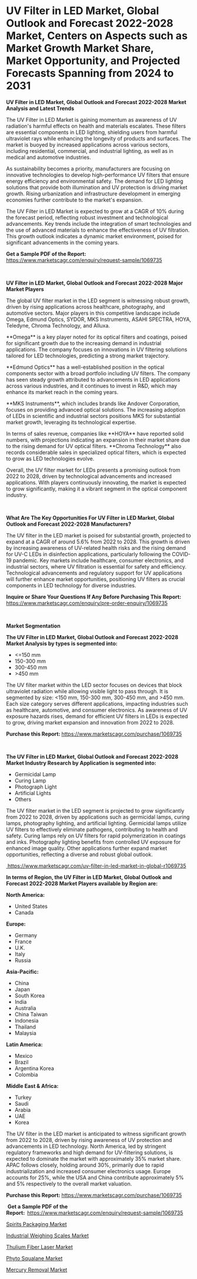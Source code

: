 <p><h1>UV Filter in LED Market, Global Outlook and Forecast 2022-2028 Market, Centers on Aspects such as Market Growth Market Share, Market Opportunity, and Projected Forecasts Spanning from 2024 to 2031</h1></p><p><strong>UV Filter in LED Market, Global Outlook and Forecast 2022-2028 Market Analysis and Latest Trends</strong></p>
<p><p>The UV Filter in LED Market is gaining momentum as awareness of UV radiation's harmful effects on health and materials escalates. These filters are essential components in LED lighting, shielding users from harmful ultraviolet rays while enhancing the longevity of products and surfaces. The market is buoyed by increased applications across various sectors, including residential, commercial, and industrial lighting, as well as in medical and automotive industries.</p><p>As sustainability becomes a priority, manufacturers are focusing on innovative technologies to develop high-performance UV filters that ensure energy efficiency and environmental safety. The demand for LED lighting solutions that provide both illumination and UV protection is driving market growth. Rising urbanization and infrastructure development in emerging economies further contribute to the market's expansion.</p><p>The UV Filter in LED Market is expected to grow at a CAGR of 10% during the forecast period, reflecting robust investment and technological advancements. Key trends include the integration of smart technologies and the use of advanced materials to enhance the effectiveness of UV filtration. This growth outlook indicates a dynamic market environment, poised for significant advancements in the coming years.</p></p>
<p><strong>Get a Sample PDF of the Report:&nbsp;</strong> <a href="https://www.marketscagr.com/enquiry/request-sample/1069735">https://www.marketscagr.com/enquiry/request-sample/1069735</a></p>
<p>&nbsp;</p>
<p><strong>UV Filter in LED Market, Global Outlook and Forecast 2022-2028 Major Market Players</strong></p>
<p><p>The global UV filter market in the LED segment is witnessing robust growth, driven by rising applications across healthcare, photography, and automotive sectors. Major players in this competitive landscape include Omega, Edmund Optics, SYDOR, MKS Instruments, ASAHI SPECTRA, HOYA, Teledyne, Chroma Technology, and Alluxa.</p><p>**Omega** is a key player noted for its optical filters and coatings, poised for significant growth due to the increasing demand in industrial applications. The company focuses on innovations in UV filtering solutions tailored for LED technologies, predicting a strong market trajectory.</p><p>**Edmund Optics** has a well-established position in the optical components sector with a broad portfolio including UV filters. The company has seen steady growth attributed to advancements in LED applications across various industries, and it continues to invest in R&D, which may enhance its market reach in the coming years.</p><p>**MKS Instruments**, which includes brands like Andover Corporation, focuses on providing advanced optical solutions. The increasing adoption of LEDs in scientific and industrial sectors positions MKS for substantial market growth, leveraging its technological expertise.</p><p>In terms of sales revenue, companies like **HOYA** have reported solid numbers, with projections indicating an expansion in their market share due to the rising demand for UV optical filters. **Chroma Technology** also records considerable sales in specialized optical filters, which is expected to grow as LED technologies evolve.</p><p>Overall, the UV filter market for LEDs presents a promising outlook from 2022 to 2028, driven by technological advancements and increased applications. With players continuously innovating, the market is expected to grow significantly, making it a vibrant segment in the optical component industry.</p></p>
<p>&nbsp;</p>
<p><strong>What Are The Key Opportunities For UV Filter in LED Market, Global Outlook and Forecast 2022-2028 Manufacturers?</strong></p>
<p><p>The UV filter in the LED market is poised for substantial growth, projected to expand at a CAGR of around 5.6% from 2022 to 2028. This growth is driven by increasing awareness of UV-related health risks and the rising demand for UV-C LEDs in disinfection applications, particularly following the COVID-19 pandemic. Key markets include healthcare, consumer electronics, and industrial sectors, where UV filtration is essential for safety and efficiency. Technological advancements and regulatory support for UV applications will further enhance market opportunities, positioning UV filters as crucial components in LED technology for diverse industries.</p></p>
<p><strong>Inquire or Share Your Questions If Any Before Purchasing This Report:</strong> <a href="https://www.marketscagr.com/enquiry/pre-order-enquiry/1069735">https://www.marketscagr.com/enquiry/pre-order-enquiry/1069735</a></p>
<p>&nbsp;</p>
<p><strong>Market Segmentation</strong></p>
<p><strong>The UV Filter in LED Market, Global Outlook and Forecast 2022-2028 Market Analysis by types is segmented into:</strong></p>
<p><ul><li><=150 mm</li><li>150-300 mm</li><li>300-450 mm</li><li>>450 mm</li></ul></p>
<p><p>The UV filter market within the LED sector focuses on devices that block ultraviolet radiation while allowing visible light to pass through. It is segmented by size: <150 mm, 150-300 mm, 300-450 mm, and >450 mm. Each size category serves different applications, impacting industries such as healthcare, automotive, and consumer electronics. As awareness of UV exposure hazards rises, demand for efficient UV filters in LEDs is expected to grow, driving market expansion and innovation from 2022 to 2028.</p></p>
<p><strong>Purchase this Report:&nbsp;</strong><a href="https://www.marketscagr.com/purchase/1069735">https://www.marketscagr.com/purchase/1069735</a></p>
<p>&nbsp;</p>
<p><strong>The UV Filter in LED Market, Global Outlook and Forecast 2022-2028 Market Industry Research by Application is segmented into:</strong></p>
<p><ul><li>Germicidal Lamp</li><li>Curing Lamp</li><li>Photograph Light</li><li>Artificial Lights</li><li>Others</li></ul></p>
<p><p>The UV filter market in the LED segment is projected to grow significantly from 2022 to 2028, driven by applications such as germicidal lamps, curing lamps, photography lighting, and artificial lighting. Germicidal lamps utilize UV filters to effectively eliminate pathogens, contributing to health and safety. Curing lamps rely on UV filters for rapid polymerization in coatings and inks. Photography lighting benefits from controlled UV exposure for enhanced image quality. Other applications further expand market opportunities, reflecting a diverse and robust global outlook.</p></p>
<p><a href="https://www.marketscagr.com/uv-filter-in-led-market-in-global-r1069735">&nbsp;https://www.marketscagr.com/uv-filter-in-led-market-in-global-r1069735</a></p>
<p><strong>In terms of Region, the UV Filter in LED Market, Global Outlook and Forecast 2022-2028 Market Players available by Region are:</strong></p>
<p>
    <p> <strong> North America: </strong>
        <ul>
            <li>United States</li>
            <li>Canada</li>
        </ul>
        </p> 
    <p> <strong> Europe: </strong>
        <ul>
            <li>Germany</li>
            <li>France</li>
            <li>U.K.</li>
            <li>Italy</li>
            <li>Russia</li>
        </ul>
        </p> 
    <p> <strong> Asia-Pacific: </strong>
        <ul>
            <li>China</li>
            <li>Japan</li>
            <li>South Korea</li>
            <li>India</li>
            <li>Australia</li>
            <li>China Taiwan</li>
            <li>Indonesia</li>
            <li>Thailand</li>
            <li>Malaysia</li>
        </ul>
        </p> 
    <p> <strong> Latin America: </strong>
        <ul>
            <li>Mexico</li>
            <li>Brazil</li>
            <li>Argentina Korea</li>
            <li>Colombia</li>
        </ul>
        </p> 
    <p> <strong> Middle East & Africa: </strong>
        <ul>
            <li>Turkey</li>
            <li>Saudi</li>
            <li>Arabia</li>
            <li>UAE</li>
            <li>Korea</li>
        </ul>
    </p>
    </p>
<p><p>The UV filter in the LED market is anticipated to witness significant growth from 2022 to 2028, driven by rising awareness of UV protection and advancements in LED technology. North America, led by stringent regulatory frameworks and high demand for UV-filtering solutions, is expected to dominate the market with approximately 35% market share. APAC follows closely, holding around 30%, primarily due to rapid industrialization and increased consumer electronics usage. Europe accounts for 25%, while the USA and China contribute approximately 5% and 5% respectively to the overall market valuation.</p></p>
<p><strong>Purchase this Report: </strong><a href="https://www.marketscagr.com/purchase/1069735">https://www.marketscagr.com/purchase/1069735</a></p>
<p>&nbsp;<strong>Get a Sample PDF of the Report:&nbsp;&nbsp;</strong><a href="https://www.marketscagr.com/enquiry/request-sample/1069735">https://www.marketscagr.com/enquiry/request-sample/1069735</a></p>
<p><strong></strong></p>
<p><p><a href="https://issuu.com/reportprime-2/docs/spirits-packaging-market-size-2030._6d6a7c13e38227">Spirits Packaging Market</a></p><p><a href="https://medium.com/@rpaviat04v/global-industrial-weighing-scales-industry-analysis-share-growth-trends-and-forecast-2024-to-f856b286cd51">Industrial Weighing Scales Market</a></p><p><a href="https://www.linkedin.com/pulse/thulium-fiber-laser-market-forecast-global-trends-analysis-nxd4e?trackingId=gpWIHJZHSmOgsbDV5FZChA%3D%3D">Thulium Fiber Laser Market</a></p><p><a href="https://issuu.com/reportprime-2/docs/phyto-squalane-market-size-2030.ppt_f99cedf4df459e">Phyto Squalane Market</a></p><p><a href="https://medium.com/@shawnsmithv6981/the-global-market-overview-of-the-mercury-removal-market-provides-a-unique-perspective-on-the-key-af8249e85a37">Mercury Removal Market</a></p></p>